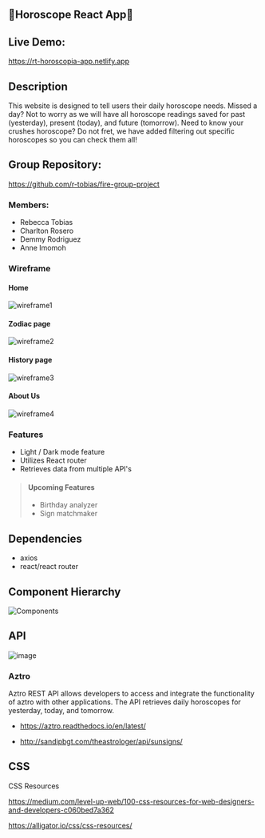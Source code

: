 ## :crystal_ball:Horoscope React App:crystal_ball:

## Live Demo:
https://rt-horoscopia-app.netlify.app

## Description
This website is designed to tell users their daily horoscope needs. Missed a day? Not to worry as we will have all horoscope readings saved for past (yesterday), present (today), and future (tomorrow). Need to know your crushes horoscope? Do not fret, we have added filtering out specific horoscopes so you can check them all!

## Group Repository:
https://github.com/r-tobias/fire-group-project

### Members:
- Rebecca Tobias
- Charlton Rosero 
- Demmy Rodriguez
- Anne Imomoh

### Wireframe
#### Home
![wireframe1](https://user-images.githubusercontent.com/97997227/163504767-cbe90ac2-5032-47e5-8607-bbf46c456f74.png)
#### Zodiac page
![wireframe2](https://user-images.githubusercontent.com/97997227/163504769-2fdb05f1-b053-4fa3-b3b8-a619790653ee.png)
#### History page
![wireframe3](https://user-images.githubusercontent.com/97997227/163504774-1bf3d4f1-426f-414a-9ed3-3dbfe9d2d1bb.png)
#### About Us
![wireframe4](https://user-images.githubusercontent.com/97997227/163504780-341d1925-b990-4871-ba53-5322c088e5e1.png)



### Features
 - Light / Dark mode feature
 - Utilizes React router
 - Retrieves data from multiple API's

>#### Upcoming Features
> - Birthday analyzer
> - Sign matchmaker
 
 
## Dependencies
- axios
- react/react router

## Component Hierarchy
![Components](https://user-images.githubusercontent.com/97997227/163507585-ee24fb5b-1bf7-4601-a40e-6b191f437736.png)


## API
![image](https://user-images.githubusercontent.com/97997227/163455679-4e212b17-0fe4-44dd-9542-a153d51362b9.png)
### Aztro

Aztro REST API allows developers to access and integrate the functionality of aztro with other applications. The API retrieves daily horoscopes for yesterday, today, and tomorrow.
- https://aztro.readthedocs.io/en/latest/

- http://sandipbgt.com/theastrologer/api/sunsigns/

## CSS
CSS Resources 

https://medium.com/level-up-web/100-css-resources-for-web-designers-and-developers-c060bed7a362

https://alligator.io/css/css-resources/










